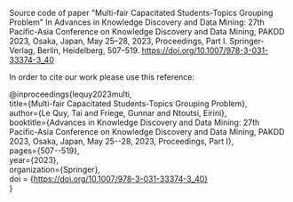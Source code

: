 Source code of paper "Multi-fair Capacitated Students-Topics Grouping Problem" In Advances in Knowledge Discovery and Data Mining: 27th Pacific-Asia Conference on Knowledge Discovery and Data Mining, PAKDD 2023, Osaka, Japan, May 25–28, 2023, Proceedings, Part I. Springer-Verlag, Berlin, Heidelberg, 507–519. https://doi.org/10.1007/978-3-031-33374-3_40

In order to cite our work please use this reference:

@inproceedings{lequy2023multi, <br>
  title={Multi-fair Capacitated Students-Topics Grouping Problem}, <br>
  author={Le Quy, Tai and Friege, Gunnar and Ntoutsi, Eirini}, <br>
  booktitle={Advances in Knowledge Discovery and Data Mining: 27th Pacific-Asia Conference on Knowledge Discovery and Data Mining, PAKDD 2023, Osaka, Japan, May 25--28, 2023, Proceedings, Part I}, <br>
  pages={507--519}, <br>
  year={2023}, <br>
  organization={Springer}, <br>
  doi = {https://doi.org/10.1007/978-3-031-33374-3_40} <br>
}
